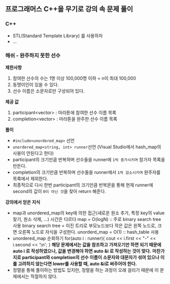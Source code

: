 ## 프로그래머스 C++을 무기로 강의 속 문제 풀이

### C++
 - STL(Standard Template Library) 를 사용하자
 - ...


 ### 해쉬 - 완주하지 못한 선수
 
 **제한사항**
   1. 참여한 선수의 수는 1명 이상 100,000명 이하 = n이 최대 100,000
   2. 동명이인이 있을 수 있다.
   3. 선수 이름은 소문자로만 구성되어 있다.
  
  **제공 값**
   1. participant<vector<string>> : 마라톤에 참여한 선수 이름 목록
   2. completion<vector<string>> : 마라톤을 완주한 선수 이름 목록
  
  **풀이**
   - `#include<unordered_map>` 선언
   - `unordered_map<string, int> runner`선언 (Visual Studio에서 hash_map의 사용이 안된다고 한다)
   - participant의 크기만큼 반복하며 선수들을 runner에 `1씩 증가시키며` 참가자 목록을 만든다.
   - completion의 크기만큼 반복하며 선수들을 runner에서 `1씩 감소시키며` 완주자를 목록에서 제외한다.
   - 최종적으로 다시 한번 participant의 크기만큼 반복문을 통해 현재 runner에 second의 값이 `0이 아닌 것`을 찾아 return 해준다.

  **강의에서 얻은 지식**
   - map과 unordered_map의 key에 의한 접근(새로운 원소 추가, 특정 key의 value 찾기, 원소 삭제, ...) 시간은 다르다
      map = O(logN) :: 주로 binary search tree 사용
                       binary search tree = 이진 트리로 부모노드보다 작은 값은 왼쪽 노드로, 크면 오른쪽 노드로 자식을 구성한다.
      unorderd_map = O(1)  :: hash_table 사용
   - unordered_map 순회하기 
       for(auto i : runner){
         cout << i.first << "-" << i.second << '\n';
       }
       **해당 문제에서는 값을 참조하고 가져오기만 하면 되기 때문에 auto i 로 작성하였으나, 값을 변경해야 하면 auto &i 로 작성하는 것이 맞다.**
       **마찬가지로 participant와 completion의 선수 이름이 소문자와 대문자가 섞여 있으나 이를 고려하지 않는다면 lower를 사용할 때, auto &i로 써주어야 한다.**
   - 정렬을 통해 풀이하는 방법도 있지만, 정렬을 하는 과정이 오래 걸리기 때문에 이 문제에서는 적절하지 않다.
